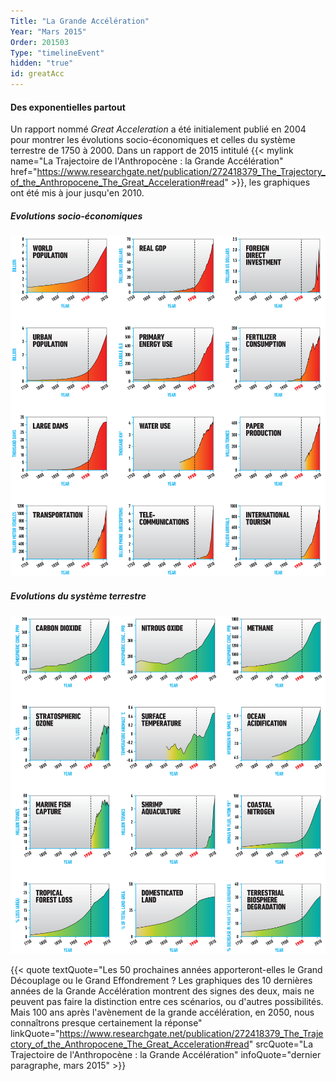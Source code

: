 ```yaml
---
Title: "La Grande Accélération"
Year: "Mars 2015"
Order: 201503
Type: "timelineEvent"
hidden: "true"
id: greatAcc
---
```


#### Des exponentielles partout

Un rapport nommé _Great Acceleration_ a été initialement publié en 2004 pour montrer les évolutions socio-économiques et celles du système terrestre de 1750 à 2000. Dans un rapport de 2015 intitulé {{< mylink name="La Trajectoire de l'Anthropocène : la Grande Accélération" href="https://www.researchgate.net/publication/272418379_The_Trajectory_of_the_Anthropocene_The_Great_Acceleration#read" >}}, les graphiques ont été mis à jour jusqu'en 2010.

##### Evolutions socio-économiques

![](/img/ecology/timelines/main/ga-socio-economic.png)

##### Evolutions du système terrestre

![](/img/ecology/timelines/main/ga-earth-system.png)

{{< quote textQuote="Les 50 prochaines années apporteront-elles le Grand Découplage ou le Grand Effondrement ? Les graphiques des 10 dernières années de la Grande Accélération montrent des signes des deux, mais ne peuvent pas faire la distinction entre ces scénarios, ou d'autres possibilités. Mais 100 ans après l'avènement de la grande accélération, en 2050, nous connaîtrons presque certainement la réponse" linkQuote="https://www.researchgate.net/publication/272418379_The_Trajectory_of_the_Anthropocene_The_Great_Acceleration#read" srcQuote="La Trajectoire de l'Anthropocène : la Grande Accélération" infoQuote="dernier paragraphe, mars 2015" >}}